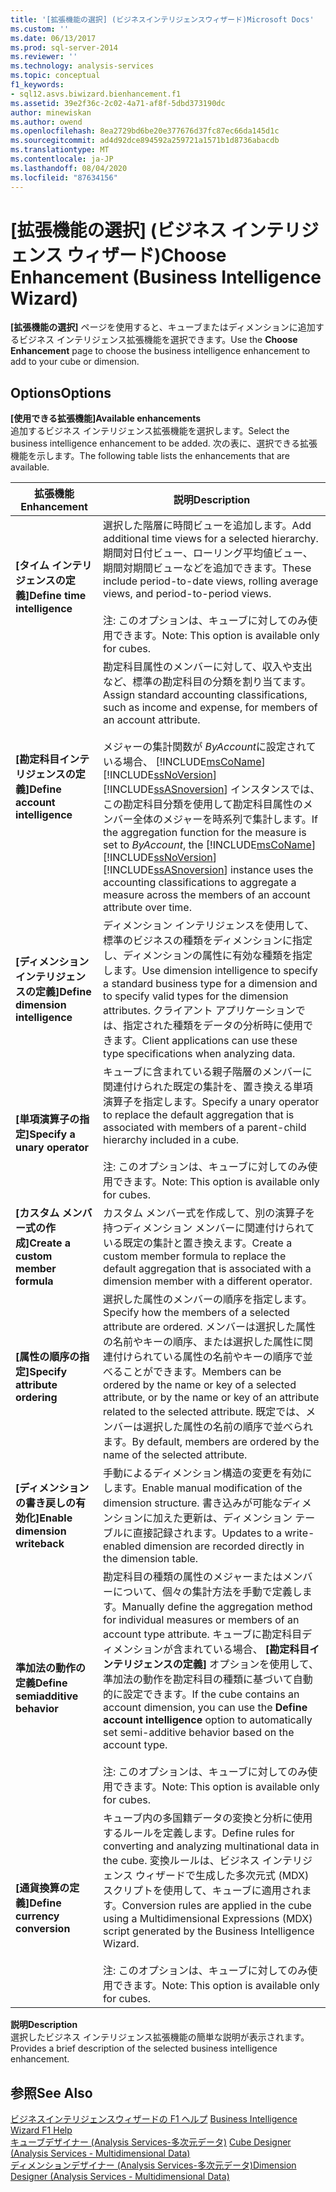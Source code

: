 ```yaml
---
title: '[拡張機能の選択] (ビジネスインテリジェンスウィザード)Microsoft Docs'
ms.custom: ''
ms.date: 06/13/2017
ms.prod: sql-server-2014
ms.reviewer: ''
ms.technology: analysis-services
ms.topic: conceptual
f1_keywords:
- sql12.asvs.biwizard.bienhancement.f1
ms.assetid: 39e2f36c-2c02-4a71-af8f-5dbd373190dc
author: minewiskan
ms.author: owend
ms.openlocfilehash: 8ea2729bd6be20e377676d37fc87ec66da145d1c
ms.sourcegitcommit: ad4d92dce894592a259721a1571b1d8736abacdb
ms.translationtype: MT
ms.contentlocale: ja-JP
ms.lasthandoff: 08/04/2020
ms.locfileid: "87634156"
---
```

# <a name="choose-enhancement-business-intelligence-wizard"></a><span data-ttu-id="c2dc7-102">[拡張機能の選択] (ビジネス インテリジェンス ウィザード)</span><span class="sxs-lookup"><span data-stu-id="c2dc7-102">Choose Enhancement (Business Intelligence Wizard)</span></span>
  <span data-ttu-id="c2dc7-103">**[拡張機能の選択]** ページを使用すると、キューブまたはディメンションに追加するビジネス インテリジェンス拡張機能を選択できます。</span><span class="sxs-lookup"><span data-stu-id="c2dc7-103">Use the **Choose Enhancement** page to choose the business intelligence enhancement to add to your cube or dimension.</span></span>  
  
## <a name="options"></a><span data-ttu-id="c2dc7-104">Options</span><span class="sxs-lookup"><span data-stu-id="c2dc7-104">Options</span></span>  
 <span data-ttu-id="c2dc7-105">**[使用できる拡張機能]**</span><span class="sxs-lookup"><span data-stu-id="c2dc7-105">**Available enhancements**</span></span>  
 <span data-ttu-id="c2dc7-106">追加するビジネス インテリジェンス拡張機能を選択します。</span><span class="sxs-lookup"><span data-stu-id="c2dc7-106">Select the business intelligence enhancement to be added.</span></span> <span data-ttu-id="c2dc7-107">次の表に、選択できる拡張機能を示します。</span><span class="sxs-lookup"><span data-stu-id="c2dc7-107">The following table lists the enhancements that are available.</span></span>  
  
|<span data-ttu-id="c2dc7-108">拡張機能</span><span class="sxs-lookup"><span data-stu-id="c2dc7-108">Enhancement</span></span>|<span data-ttu-id="c2dc7-109">説明</span><span class="sxs-lookup"><span data-stu-id="c2dc7-109">Description</span></span>|  
|-----------------|-----------------|  
|<span data-ttu-id="c2dc7-110">**[タイム インテリジェンスの定義]**</span><span class="sxs-lookup"><span data-stu-id="c2dc7-110">**Define time intelligence**</span></span>|<span data-ttu-id="c2dc7-111">選択した階層に時間ビューを追加します。</span><span class="sxs-lookup"><span data-stu-id="c2dc7-111">Add additional time views for a selected hierarchy.</span></span> <span data-ttu-id="c2dc7-112">期間対日付ビュー、ローリング平均値ビュー、期間対期間ビューなどを追加できます。</span><span class="sxs-lookup"><span data-stu-id="c2dc7-112">These include period-to-date views, rolling average views, and period-to-period views.</span></span><br /><br /> <span data-ttu-id="c2dc7-113">注: このオプションは、キューブに対してのみ使用できます。</span><span class="sxs-lookup"><span data-stu-id="c2dc7-113">Note: This option is available only for cubes.</span></span>|  
|<span data-ttu-id="c2dc7-114">**[勘定科目インテリジェンスの定義]**</span><span class="sxs-lookup"><span data-stu-id="c2dc7-114">**Define account intelligence**</span></span>|<span data-ttu-id="c2dc7-115">勘定科目属性のメンバーに対して、収入や支出など、標準の勘定科目の分類を割り当てます。</span><span class="sxs-lookup"><span data-stu-id="c2dc7-115">Assign standard accounting classifications, such as income and expense, for members of an account attribute.</span></span><br /><br /> <span data-ttu-id="c2dc7-116">メジャーの集計関数が *ByAccount*に設定されている場合、 [!INCLUDE[msCoName](../includes/msconame-md.md)] [!INCLUDE[ssNoVersion](../includes/ssnoversion-md.md)] [!INCLUDE[ssASnoversion](../includes/ssasnoversion-md.md)] インスタンスでは、この勘定科目分類を使用して勘定科目属性のメンバー全体のメジャーを時系列で集計します。</span><span class="sxs-lookup"><span data-stu-id="c2dc7-116">If the aggregation function for the measure is set to *ByAccount*, the [!INCLUDE[msCoName](../includes/msconame-md.md)] [!INCLUDE[ssNoVersion](../includes/ssnoversion-md.md)] [!INCLUDE[ssASnoversion](../includes/ssasnoversion-md.md)] instance uses the accounting classifications to aggregate a measure across the members of an account attribute over time.</span></span>|  
|<span data-ttu-id="c2dc7-117">**[ディメンション インテリジェンスの定義]**</span><span class="sxs-lookup"><span data-stu-id="c2dc7-117">**Define dimension intelligence**</span></span>|<span data-ttu-id="c2dc7-118">ディメンション インテリジェンスを使用して、標準のビジネスの種類をディメンションに指定し、ディメンションの属性に有効な種類を指定します。</span><span class="sxs-lookup"><span data-stu-id="c2dc7-118">Use dimension intelligence to specify a standard business type for a dimension and to specify valid types for the dimension attributes.</span></span> <span data-ttu-id="c2dc7-119">クライアント アプリケーションでは、指定された種類をデータの分析時に使用できます。</span><span class="sxs-lookup"><span data-stu-id="c2dc7-119">Client applications can use these type specifications when analyzing data.</span></span>|  
|<span data-ttu-id="c2dc7-120">**[単項演算子の指定]**</span><span class="sxs-lookup"><span data-stu-id="c2dc7-120">**Specify a unary operator**</span></span>|<span data-ttu-id="c2dc7-121">キューブに含まれている親子階層のメンバーに関連付けられた既定の集計を、置き換える単項演算子を指定します。</span><span class="sxs-lookup"><span data-stu-id="c2dc7-121">Specify a unary operator to replace the default aggregation that is associated with members of a parent-child hierarchy included in a cube.</span></span><br /><br /> <span data-ttu-id="c2dc7-122">注: このオプションは、キューブに対してのみ使用できます。</span><span class="sxs-lookup"><span data-stu-id="c2dc7-122">Note: This option is available only for cubes.</span></span>|  
|<span data-ttu-id="c2dc7-123">**[カスタム メンバー式の作成]**</span><span class="sxs-lookup"><span data-stu-id="c2dc7-123">**Create a custom member formula**</span></span>|<span data-ttu-id="c2dc7-124">カスタム メンバー式を作成して、別の演算子を持つディメンション メンバーに関連付けられている既定の集計と置き換えます。</span><span class="sxs-lookup"><span data-stu-id="c2dc7-124">Create a custom member formula to replace the default aggregation that is associated with a dimension member with a different operator.</span></span>|  
|<span data-ttu-id="c2dc7-125">**[属性の順序の指定]**</span><span class="sxs-lookup"><span data-stu-id="c2dc7-125">**Specify attribute ordering**</span></span>|<span data-ttu-id="c2dc7-126">選択した属性のメンバーの順序を指定します。</span><span class="sxs-lookup"><span data-stu-id="c2dc7-126">Specify how the members of a selected attribute are ordered.</span></span> <span data-ttu-id="c2dc7-127">メンバーは選択した属性の名前やキーの順序、または選択した属性に関連付けられている属性の名前やキーの順序で並べることができます。</span><span class="sxs-lookup"><span data-stu-id="c2dc7-127">Members can be ordered by the name or key of a selected attribute, or by the name or key of an attribute related to the selected attribute.</span></span> <span data-ttu-id="c2dc7-128">既定では、メンバーは選択した属性の名前の順序で並べられます。</span><span class="sxs-lookup"><span data-stu-id="c2dc7-128">By default, members are ordered by the name of the selected attribute.</span></span>|  
|<span data-ttu-id="c2dc7-129">**[ディメンションの書き戻しの有効化]**</span><span class="sxs-lookup"><span data-stu-id="c2dc7-129">**Enable dimension writeback**</span></span>|<span data-ttu-id="c2dc7-130">手動によるディメンション構造の変更を有効にします。</span><span class="sxs-lookup"><span data-stu-id="c2dc7-130">Enable manual modification of the dimension structure.</span></span> <span data-ttu-id="c2dc7-131">書き込みが可能なディメンションに加えた更新は、ディメンション テーブルに直接記録されます。</span><span class="sxs-lookup"><span data-stu-id="c2dc7-131">Updates to a write-enabled dimension are recorded directly in the dimension table.</span></span>|  
|<span data-ttu-id="c2dc7-132">**準加法の動作の定義**</span><span class="sxs-lookup"><span data-stu-id="c2dc7-132">**Define semiadditive behavior**</span></span>|<span data-ttu-id="c2dc7-133">勘定科目の種類の属性のメジャーまたはメンバーについて、個々の集計方法を手動で定義します。</span><span class="sxs-lookup"><span data-stu-id="c2dc7-133">Manually define the aggregation method for individual measures or members of an account type attribute.</span></span> <span data-ttu-id="c2dc7-134">キューブに勘定科目ディメンションが含まれている場合、 **[勘定科目インテリジェンスの定義]** オプションを使用して、準加法の動作を勘定科目の種類に基づいて自動的に設定できます。</span><span class="sxs-lookup"><span data-stu-id="c2dc7-134">If the cube contains an account dimension, you can use the **Define account intelligence** option to automatically set semi-additive behavior based on the account type.</span></span><br /><br /> <span data-ttu-id="c2dc7-135">注: このオプションは、キューブに対してのみ使用できます。</span><span class="sxs-lookup"><span data-stu-id="c2dc7-135">Note: This option is available only for cubes.</span></span>|  
|<span data-ttu-id="c2dc7-136">**[通貨換算の定義]**</span><span class="sxs-lookup"><span data-stu-id="c2dc7-136">**Define currency conversion**</span></span>|<span data-ttu-id="c2dc7-137">キューブ内の多国籍データの変換と分析に使用するルールを定義します。</span><span class="sxs-lookup"><span data-stu-id="c2dc7-137">Define rules for converting and analyzing multinational data in the cube.</span></span> <span data-ttu-id="c2dc7-138">変換ルールは、ビジネス インテリジェンス ウィザードで生成した多次元式 (MDX) スクリプトを使用して、キューブに適用されます。</span><span class="sxs-lookup"><span data-stu-id="c2dc7-138">Conversion rules are applied in the cube using a Multidimensional Expressions (MDX) script generated by the Business Intelligence Wizard.</span></span><br /><br /> <span data-ttu-id="c2dc7-139">注: このオプションは、キューブに対してのみ使用できます。</span><span class="sxs-lookup"><span data-stu-id="c2dc7-139">Note: This option is available only for cubes.</span></span>|  
  
 <span data-ttu-id="c2dc7-140">**説明**</span><span class="sxs-lookup"><span data-stu-id="c2dc7-140">**Description**</span></span>  
 <span data-ttu-id="c2dc7-141">選択したビジネス インテリジェンス拡張機能の簡単な説明が表示されます。</span><span class="sxs-lookup"><span data-stu-id="c2dc7-141">Provides a brief description of the selected business intelligence enhancement.</span></span>  
  
## <a name="see-also"></a><span data-ttu-id="c2dc7-142">参照</span><span class="sxs-lookup"><span data-stu-id="c2dc7-142">See Also</span></span>  
 <span data-ttu-id="c2dc7-143">[ビジネスインテリジェンスウィザードの F1 ヘルプ](business-intelligence-wizard-f1-help.md) </span><span class="sxs-lookup"><span data-stu-id="c2dc7-143">[Business Intelligence Wizard F1 Help](business-intelligence-wizard-f1-help.md) </span></span>  
 <span data-ttu-id="c2dc7-144">[キューブデザイナー &#40;Analysis Services-多次元データ&#41;](cube-designer-analysis-services-multidimensional-data.md) </span><span class="sxs-lookup"><span data-stu-id="c2dc7-144">[Cube Designer &#40;Analysis Services - Multidimensional Data&#41;](cube-designer-analysis-services-multidimensional-data.md) </span></span>  
 [<span data-ttu-id="c2dc7-145">ディメンションデザイナー &#40;Analysis Services-多次元データ&#41;</span><span class="sxs-lookup"><span data-stu-id="c2dc7-145">Dimension Designer &#40;Analysis Services - Multidimensional Data&#41;</span></span>](dimension-designer-analysis-services-multidimensional-data.md)  
  
  
